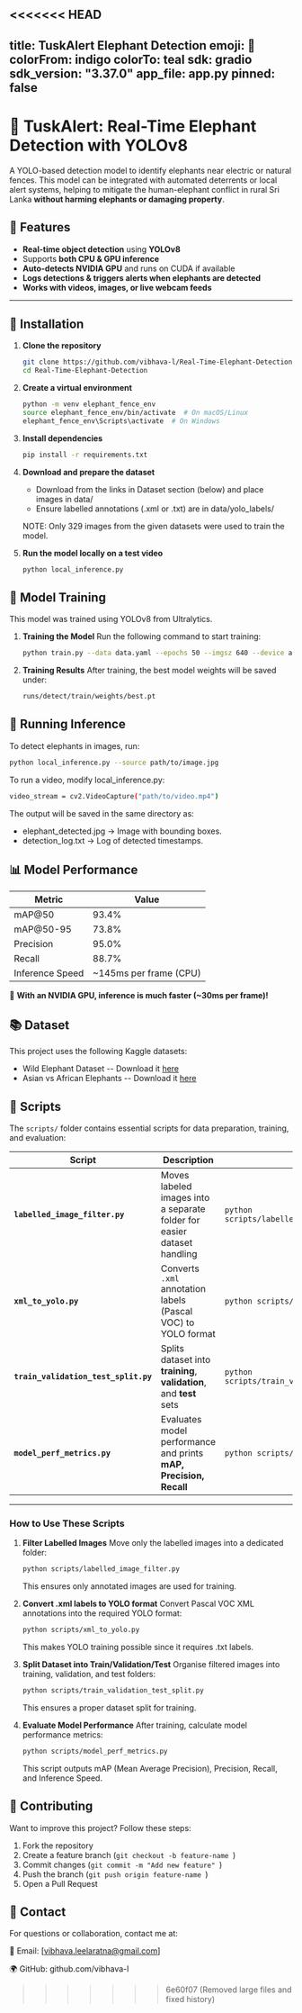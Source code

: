 <<<<<<< HEAD
---
title: TuskAlert Elephant Detection
emoji: 🐘
colorFrom: indigo
colorTo: teal
sdk: gradio
sdk_version: "3.37.0"
app_file: app.py
pinned: false
---
# 🐘 TuskAlert: Real-Time Elephant Detection with YOLOv8
A YOLO-based detection model to identify elephants near electric or natural fences. This model can be integrated with automated deterrents or local alert systems, helping to mitigate the human-elephant conflict in rural Sri Lanka **without harming elephants or damaging property**.

## 🚀 Features
- **Real-time object detection** using **YOLOv8**
- Supports **both CPU & GPU inference**
- **Auto-detects NVIDIA GPU** and runs on CUDA if available
- **Logs detections & triggers alerts when elephants are detected**
- **Works with videos, images, or live webcam feeds**

---

## 🔧 Installation

1. **Clone the repository**  
   ```bash
   git clone https://github.com/vibhava-l/Real-Time-Elephant-Detection.git
   cd Real-Time-Elephant-Detection

2. **Create a virtual environment**
   ```bash
   python -m venv elephant_fence_env
   source elephant_fence_env/bin/activate  # On macOS/Linux
   elephant_fence_env\Scripts\activate  # On Windows

4. **Install dependencies**
   ```bash
   pip install -r requirements.txt

6. **Download and prepare the dataset**
   * Download from the links in Dataset section (below) and place images in data/   
   * Ensure labelled annotations (.xml or .txt) are in data/yolo_labels/ 

   NOTE: Only 329 images from the given datasets were used to train the model.

7. **Run the model locally on a test video**
   ```bash
   python local_inference.py


## 📖 Model Training

This model was trained using YOLOv8 from Ultralytics.

1. **Training the Model**
   Run the following command to start training:
   ```bash
   python train.py --data data.yaml --epochs 50 --imgsz 640 --device auto

2. **Training Results**
   After training, the best model weights will be saved under:
   ```bash
   runs/detect/train/weights/best.pt

## 🏃 Running Inference

To detect elephants in images, run:
```bash
python local_inference.py --source path/to/image.jpg
```

To run a video, modify local_inference.py:
```bash
video_stream = cv2.VideoCapture("path/to/video.mp4")
```

The output will be saved in the same directory as:
* elephant_detected.jpg → Image with bounding boxes.
* detection_log.txt → Log of detected timestamps.

## 📊 Model Performance

| Metric  | Value |
| ------------- | ------------- |
| mAP@50  | 93.4%  |
| mAP@50-95  | 73.8%  |
| Precision | 95.0% |
| Recall | 88.7% |
| Inference Speed | ~145ms per frame (CPU) |

🚀 **With an NVIDIA GPU, inference is much faster (~30ms per frame)!**

## 📚 Dataset
This project uses the following Kaggle datasets:
* Wild Elephant Dataset -- Download it [here](https://www.kaggle.com/datasets/gunarakulangr/sri-lankan-wild-elephant-dataset)
* Asian vs African Elephants -- Download it [here](https://www.kaggle.com/datasets/vivmankar/asian-vs-african-elephant-image-classification)

## 📜 Scripts

The `scripts/` folder contains essential scripts for data preparation, training, and evaluation:

| **Script** | **Description** | **Usage** |
|------------|---------------|-----------|
| **`labelled_image_filter.py`** | Moves labeled images into a separate folder for easier dataset handling | `python scripts/labelled_image_filter.py` |
| **`xml_to_yolo.py`** | Converts `.xml` annotation labels (Pascal VOC) to YOLO format | `python scripts/xml_to_yolo.py` |
| **`train_validation_test_split.py`** | Splits dataset into **training**, **validation**, and **test** sets | `python scripts/train_validation_test_split.py` |
| **`model_perf_metrics.py`** | Evaluates model performance and prints **mAP, Precision, Recall** | `python scripts/model_perf_metrics.py` |

---

### **How to Use These Scripts**

1. **Filter Labelled Images**
   Move only the labelled images into a dedicated folder:
   ```bash
   python scripts/labelled_image_filter.py
   ```
   This ensures only annotated images are used for training.

2. **Convert .xml labels to YOLO format**
   Convert Pascal VOC XML annotations into the required YOLO format:
   ```bash
   python scripts/xml_to_yolo.py
   ```
   This makes YOLO training possible since it requires .txt labels.

3. **Split Dataset into Train/Validation/Test**
   Organise filtered images into training, validation, and test folders:
   ```bash
   python scripts/train_validation_test_split.py
   ```
   This ensures a proper dataset split for training.

4. **Evaluate Model Performance**
   After training, calculate model performance metrics:
   ```bash
   python scripts/model_perf_metrics.py
   ```
   This script outputs mAP (Mean Average Precision), Precision, Recall, and Inference Speed.

## 🤝 Contributing

Want to improve this project? Follow these steps:
 1. Fork the repository
 2. Create a feature branch (```git checkout -b feature-name ```)
 3. Commit changes (```git commit -m "Add new feature" ```)
 4. Push the branch (```git push origin feature-name ```)
 5. Open a Pull Request

## 📩 Contact

For questions or collaboration, contact me at:

📧 Email: [vibhava.leelaratna@gmail.com]

🌍 GitHub: github.com/vibhava-l
>>>>>>> 6e60f07 (Removed large files and fixed history)
